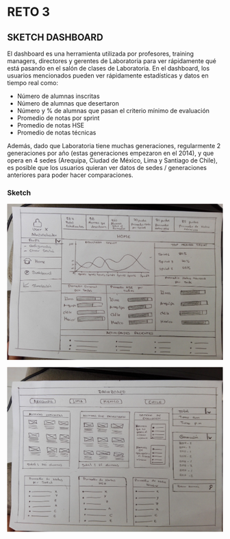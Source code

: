 # RETO 3

## SKETCH DASHBOARD

El dashboard es una herramienta utilizada por profesores, training managers, directores y gerentes de Laboratoria para ver rápidamente qué está pasando en el salón de clases de Laboratoria. En el dashboard, los usuarios mencionados pueden ver rápidamente estadísticas y datos en tiempo real como:

* Número de alumnas inscritas
* Número de alumnas que desertaron
* Número y % de alumnas que pasan el criterio mínimo de evaluación
* Promedio de notas por sprint
* Promedio de notas HSE
* Promedio de notas técnicas

Además, dado que Laboratoria tiene muchas generaciones, regularmente 2 generaciones por año (estas generaciones empezaron en el 2014), y que opera en 4 sedes (Arequipa, Ciudad de México, Lima y Santiago de Chile), es posible que los usuarios quieran ver datos de sedes / generaciones anteriores para poder hacer comparaciones.

### Sketch

![recursos](assets/images/1.jpg)

![recursos](assets/images/2.jpg)


